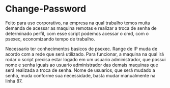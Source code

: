 # Change-Password
Feito para uso corporativo, na empresa na qual trabalho temos muita demanda de acessar as maquina remotas e realizar a troca de senha de determinado perfil, com esse script podemos acessar o cmd, com o psexec, economizando tempo de trabalho.

Necessario ter conhecimentos basicos de psexec.
Range de IP muda de acordo com a rede que será utilizado.
Para funcionar, a maquina na qual irá rodar o script precisa estar logado em um usuario administrador, que possui nome e senha iguais ao usuario administrador das demais maquinas que será realizada a troca de senha.
Nome de usuarios, que será mudado a senha, muda conforme sua necessidade, basta mudar manualmente na linha 87.

